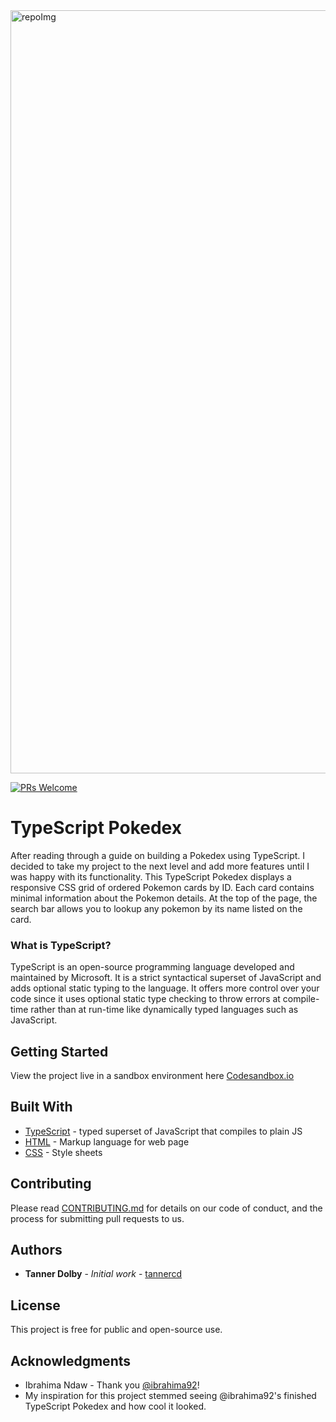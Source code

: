 <img width="1221" alt="repoImg" src="https://user-images.githubusercontent.com/48612525/83679747-c1008100-a594-11ea-8f4a-2f68e2b8da4b.png">

[![PRs Welcome](https://img.shields.io/badge/PRs-welcome-brightgreen.svg?style=flat-square)](http://makeapullrequest.com)

# TypeScript Pokedex
After reading through a guide on building a Pokedex using TypeScript. I decided to take my project to the next level and add more features until I was happy with its functionality. This TypeScript Pokedex displays a responsive CSS grid of ordered Pokemon cards by ID. Each card contains minimal information about the Pokemon details. At the top of the page, the search bar allows you to lookup any pokemon by its name listed on the card. 

### What is TypeScript?
TypeScript is an open-source programming language developed and maintained by Microsoft. It is a strict syntactical superset of JavaScript and adds optional static typing to the language. It offers more control over your code since it uses optional static type checking to throw errors at compile-time rather than at run-time like dynamically typed languages such as JavaScript. 

## Getting Started

View the project live in a sandbox environment here [Codesandbox.io](https://codesandbox.io/s/typescript-pokedex-5nb34)


## Built With

* [TypeScript](http://www.dropwizard.io/1.0.2/docs/) - typed superset of JavaScript that compiles to plain JS
* [HTML](https://maven.apache.org/) - Markup language for web page
* [CSS](https://rometools.github.io/rome/) - Style sheets

## Contributing

Please read [CONTRIBUTING.md](https://github.com/tannercd/typescript-pokedex/blob/master/CONTRIBUTING.md) for details on our code of conduct, and the process for submitting pull requests to us.

## Authors

* **Tanner Dolby** - *Initial work* - [tannercd](https://github.com/tannercd)

## License

This project is free for public and open-source use. 

## Acknowledgments

* Ibrahima Ndaw - Thank you [@ibrahima92](https://github.com/ibrahima92)! 
* My inspiration for this project stemmed seeing @ibrahima92's finished TypeScript Pokedex and how cool it looked. 


